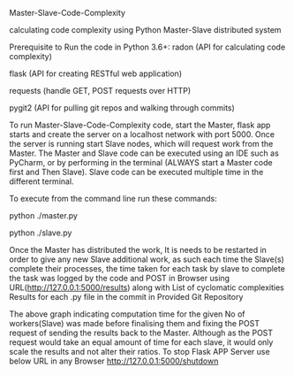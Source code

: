 ﻿Master-Slave-Code-Complexity

calculating code complexity using Python Master-Slave distributed system 

Prerequisite to Run the code in Python 3.6+:
radon (API for calculating code complexity)

flask (API for creating RESTful web application)

requests (handle GET, POST requests over HTTP)

pygit2 (API for pulling git repos and walking through commits)

To run Master-Slave-Code-Complexity code, start the Master, flask app starts and create the server on a localhost network with port 5000. Once the server is running start Slave nodes, which will request work from the Master. The Master and Slave code can be executed using an IDE such as PyCharm, or by performing in the terminal (ALWAYS start a Master code first and Then Slave). Slave code can be executed multiple time in the different terminal.

To execute from the command line run these commands:

python ./master.py

python ./slave.py

Once the Master has distributed the work, It is needs to be restarted in order to give any new Slave additional work, as such each time the Slave(s) complete their processes, the time taken for each task by slave to complete the task was logged by the code and POST in Browser using URL(http://127.0.0.1:5000/results) along with List of cyclomatic complexities Results
for each .py file in the commit in Provided Git Repository


The above graph indicating computation time for the given No of workers(Slave) was made before finalising them and fixing the POST request of sending the results back to the Master. Although as the POST request would take an equal amount of time for each slave, it would only scale the results and not alter their ratios.
To stop Flask APP Server use below URL in any Browser
http://127.0.0.1:5000/shutdown

